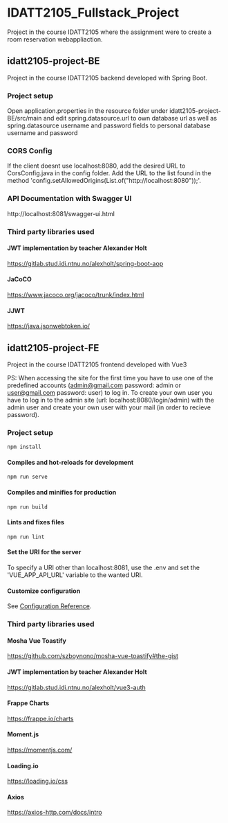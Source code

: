 # IDATT2105_Fullstack_Project
Project in the course IDATT2105 where the assignment were to create a room reservation webappliaction. 


## idatt2105-project-BE
Project in the course IDATT2105 backend developed with Spring Boot.

### Project setup

Open application.properties in the resource folder under idatt2105-project-BE/src/main
and edit spring.datasource.url to own database url as well as
spring.datasource username and password fields to personal database username and password

### CORS Config
If the client doesnt use localhost:8080, add the desired URL to CorsConfig.java in the config folder.
Add the URL to the list found in the method 'config.setAllowedOrigins(List.of("http://localhost:8080"));'. 

### API Documentation with Swagger UI
http://localhost:8081/swagger-ui.html

### Third party libraries used

#### JWT implementation by teacher Alexander Holt
https://gitlab.stud.idi.ntnu.no/alexholt/spring-boot-aop

#### JaCoCO
https://www.jacoco.org/jacoco/trunk/index.html

#### JJWT 
https://java.jsonwebtoken.io/

## idatt2105-project-FE
Project in the course IDATT2105 frontend developed with Vue3

PS: When accessing the site for the first time you have to use one of the predefined accounts
(admin@gmail.com password: admin or user@gmail.com password: user) to log in. To create your own user you have to log in to the admin site
(url: localhost:8080/login/admin) with the admin user and create your own user with your mail (in order to recieve password).

### Project setup
```
npm install
```

#### Compiles and hot-reloads for development
```
npm run serve
```

#### Compiles and minifies for production
```
npm run build
```

#### Lints and fixes files
```
npm run lint
```
#### Set the URI for the server
To specify a URI other than localhost:8081, use the .env
and set the 'VUE_APP_API_URL' variable to the wanted URI.


#### Customize configuration
See [Configuration Reference](https://cli.vuejs.org/config/).

### Third party libraries used

#### Mosha Vue Toastify
https://github.com/szboynono/mosha-vue-toastify#the-gist

#### JWT implementation by teacher Alexander Holt
https://gitlab.stud.idi.ntnu.no/alexholt/vue3-auth

#### Frappe Charts
https://frappe.io/charts

#### Moment.js
https://momentjs.com/

#### Loading.io
https://loading.io/css

#### Axios 
https://axios-http.com/docs/intro

